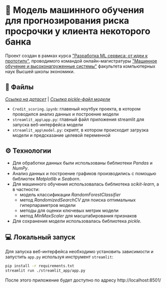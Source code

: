 # 🤖 Модель машинного обучения для прогнозирования риска просрочки у клиента некоторого банка
Проект создан в рамках курса ["Разработка ML сервиса: от идеи к прототипу"](https://stepik.org/course/176820/promo), проводимого командой онлайн-магистратуры ["Машинное обучение и высоконагруженные системы"](https://www.hse.ru/ma/mlds/) факультета компьютерных наук Высшей школы экономики.

## 📂 Файлы
[_Ссылка на датасет_](https://github.com/evgpat/stepik_from_idea_to_mvp/blob/main/datasets/credit_scoring.csv) |
[_Ссылка pickle-файл модели_](https://drive.google.com/uc?export=download&id=13TLGYSEBtBiS179Vlmtq0lyXVdWelLvr)
- `Credit_scoring.ipynb`: главеный ноутбук проекта, в котором проводился анализ данных и построение модели
- `streamlit_app\app.py`: главный файл приложения streamlit для запуска веб-интерфейса модели
- `streamlit_app\model.py`: скрипт, в котором происходит загрузка модели и предсказание целевой переменной

## ⚙️ Технологии
- Для обработки данных были использованы библиотеки _Pandas_ и _NumPy_.
- Анализ данных и построение графиков производились с помощью библиотек _Matplotlib_ и _Seaborn_.
- Для машинного обучения использовалась библиотека _scikit-learn_, а в частности:
  - модель классификации _RandomForestClassifier_
  - метод _RandomizedSearchCV_ для поиска оптимальных гиперпараметров модели
  - методы для оценки ключевых метрик модели
  - метод _MinMaxScaler_ для масштабирования признаков
- Для сохранения модели использовалась библиотека _pickle_.

## 💻 Локальный запуск
Для запуска веб-интерфейса необходимо установить зависимости и запустить `app.py` используя инструмент `streamlit`:
```sh
pip install -r requirements.txt
streamlit run ./streamlit_app/app.py
```
После этого приложение будет доступно по адресу http://localhost:8501/
